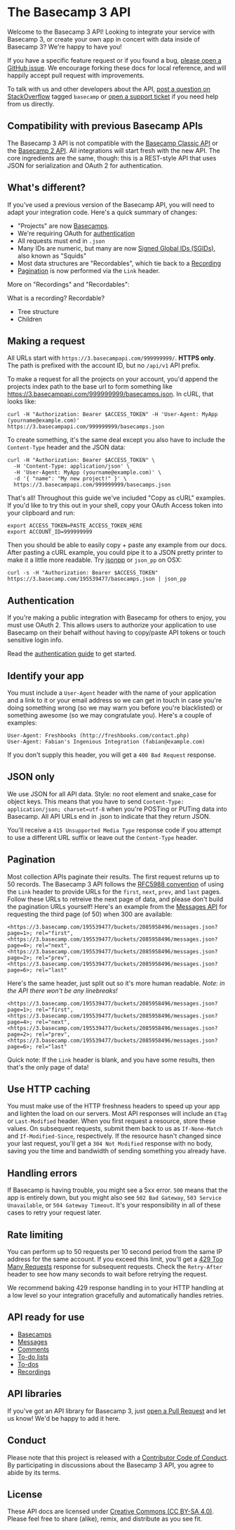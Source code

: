 The Basecamp 3 API
==================

Welcome to the Basecamp 3 API! Looking to integrate your service with Basecamp 3, or create your own app in concert with data inside of Basecamp 3? We're happy to have you!

If you have a specific feature request or if you found a bug, [please open a GitHub issue](https://github.com/basecamp/bc3-api/issues/new). We encourage forking these docs for local reference, and will happily accept pull request with improvements.

To talk with us and other developers about the API, [post a question on StackOverflow](http://stackoverflow.com/questions/ask) tagged `basecamp` or [open a support ticket](https://basecamp.com/support) if you need help from us directly.

Compatibility with previous Basecamp APIs
-----------------------------------------

The Basecamp 3 API is not compatible with the [Basecamp Classic API](https://github.com/basecamp/basecamp-classic-api) or the [Basecamp 2 API](https://github.com/basecamp/bcx-api). All integrations will start fresh with the new API. The core ingredients are the same, though: this is a REST-style API that uses JSON for serialization and OAuth 2 for authentication.


What's different?
-----------------

If you've used a previous version of the Basecamp API, you will need to adapt your integration code. Here's a quick summary of changes:

- "Projects" are now [Basecamps][1].
- We're requiring OAuth for [authentication](#authentication)
- All requests must end in `.json`
- Many IDs are numeric, but many are now [Signed Global IDs (SGIDs)](https://github.com/rails/globalid#signed-global-ids), also known as "Squids"
- Most data structures are "Recordables", which tie back to a [Recording][1]
- [Pagination](#pagination) is now performed via the `Link` header.

More on "Recordings" and "Recordables":

What is a recording? Recordable?

- Tree structure
- Children

Making a request
----------------

All URLs start with `https://3.basecampapi.com/999999999/`. **HTTPS only**. The path is prefixed with the account ID, but no `/api/v1` API prefix.

To make a request for all the projects on your account, you'd append the projects index path to the base url to form something like https://3.basecampapi.com/999999999/basecamps.json. In cURL, that looks like:

``` shell
curl -H "Authorization: Bearer $ACCESS_TOKEN" -H 'User-Agent: MyApp (yourname@example.com)' https://3.basecampapi.com/999999999/basecamps.json
```

To create something, it's the same deal except you also have to include the `Content-Type` header and the JSON data:

``` shell
curl -H "Authorization: Bearer $ACCESS_TOKEN" \
  -H 'Content-Type: application/json' \
  -H 'User-Agent: MyApp (yourname@example.com)' \
  -d '{ "name": "My new project!" }' \
  https://3.basecampapi.com/999999999/basecamps.json
```

That's all! Throughout this guide we've included "Copy as cURL" examples. If you'd like to try this out in your shell, copy your OAuth Access token into your clipboard and run:

``` shell
export ACCESS_TOKEN=PASTE_ACCESS_TOKEN_HERE
export ACCOUNT_ID=999999999
```

Then you should be able to easily copy + paste any example from our docs. After pasting a cURL example, you could pipe it to a JSON pretty printer to make it a little more readable. Try [jsonpp](https://jmhodges.github.io/jsonpp/) or `json_pp` on OSX:

``` shell
curl -s -H "Authorization: Bearer $ACCESS_TOKEN" https://3.basecamp.com/195539477/basecamps.json | json_pp
```

Authentication
--------------

If you're making a public integration with Basecamp for others to enjoy, you must use OAuth 2. This allows users to authorize your application to use Basecamp on their behalf without having to copy/paste API tokens or touch sensitive login info.

Read the [authentication guide](https://github.com/basecamp/api/blob/master/sections/authentication.md) to get started.


Identify your app
-----------------

You must include a `User-Agent` header with the name of your application and a link to it or your email address so we can get in touch in case you're doing something wrong (so we may warn you before you're blacklisted) or something awesome (so we may congratulate you). Here's a couple of examples:

    User-Agent: Freshbooks (http://freshbooks.com/contact.php)
    User-Agent: Fabian's Ingenious Integration (fabian@example.com) 

If you don't supply this header, you will get a `400 Bad Request` response.


JSON only
---------

We use JSON for all API data. Style: no root element and snake\_case for object keys. This means that you have to send `Content-Type: application/json; charset=utf-8` when you're POSTing or PUTing data into Basecamp. All API URLs end in .json to indicate that they return JSON.

You'll receive a `415 Unsupported Media Type` response code if you attempt to use a different URL suffix or leave out the `Content-Type` header.


Pagination
----------

Most collection APIs paginate their results. The first request returns up to 50 records. The Basecamp 3 API follows the [RFC5988 convention](https://tools.ietf.org/html/rfc5988) of using the `Link` header to provide URLs for the `first`, `next`, `prev`, and `last` pages. Follow these URLs to retreive the next page of data, and please don't build the pagination URLs yourself! Here's an example from the [Messages API][2] for requesting the third page (of 50) when 300 are available:

```
<https://3.basecamp.com/195539477/buckets/2085958496/messages.json?page=1>; rel="first", <https://3.basecamp.com/195539477/buckets/2085958496/messages.json?page=4>; rel="next", <https://3.basecamp.com/195539477/buckets/2085958496/messages.json?page=2>; rel="prev", <https://3.basecamp.com/195539477/buckets/2085958496/messages.json?page=6>; rel="last"
```

Here's the same header, just split out so it's more human readable. _Note: in the API there won't be any linebreaks!_

```
<https://3.basecamp.com/195539477/buckets/2085958496/messages.json?page=1>; rel="first",
<https://3.basecamp.com/195539477/buckets/2085958496/messages.json?page=4>; rel="next",
<https://3.basecamp.com/195539477/buckets/2085958496/messages.json?page=2>; rel="prev",
<https://3.basecamp.com/195539477/buckets/2085958496/messages.json?page=6>; rel="last"
```

Quick note: If the `Link` header is blank, and you have some results, then that's the only page of data!

Use HTTP caching
----------------

You must make use of the HTTP freshness headers to speed up your app and lighten the load on our servers. Most API responses will include an `ETag` or `Last-Modified` header. When you first request a resource, store these values. On subsequent requests, submit them back to us as `If-None-Match` and `If-Modified-Since`, respectively. If the resource hasn't changed since your last request, you'll get a `304 Not Modified` response with no body, saving you the time and bandwidth of sending something you already have.


Handling errors
---------------

If Basecamp is having trouble, you might see a 5xx error. `500` means that the app is entirely down, but you might also see `502 Bad Gateway`, `503 Service Unavailable`, or `504 Gateway Timeout`. It's your responsibility in all of these cases to retry your request later. 


Rate limiting
-------------

You can perform up to 50 requests per 10 second period from the same IP address for the same account. If you exceed this limit, you'll get a [429 Too Many Requests](http://tools.ietf.org/html/draft-nottingham-http-new-status-02#section-4) response for subsequent requests. Check the `Retry-After` header to see how many seconds to wait before retrying the request.

We recommend baking 429 response handling in to your HTTP handling at a low level so your integration gracefully and automatically handles retries.


API ready for use
-----------------

* [Basecamps][1]
* [Messages][2]
* [Comments][3]
* [To-do lists][4]
* [To-dos][5]
* [Recordings][6]


API libraries
-------------

If you've got an API library for Basecamp 3, just [open a Pull Request](https://github.com/basecamp/bc3-api/compare) and let us know! We'd be happy to add it here.


Conduct
-------

Please note that this project is released with a [Contributor Code of Conduct](https://github.com/basecamp/bc3-api/blob/master/CONDUCT.md). By participating in discussions about the Basecamp 3 API, you agree to abide by its terms.


License
-------

These API docs are licensed under [Creative Commons (CC BY-SA 4.0)](http://creativecommons.org/licenses/by-sa/4.0/). Please feel free to share (alike), remix, and distribute as you see fit.


[1]: https://github.com/basecamp/bc3-api/blob/master/sections/basecamps.md#basecamps
[2]: https://github.com/basecamp/bc3-api/blob/master/sections/messages.md#messages
[3]: https://github.com/basecamp/bc3-api/blob/master/sections/comments.md#comments
[4]: https://github.com/basecamp/bc3-api/blob/master/sections/todolists.md#todolists
[5]: https://github.com/basecamp/bc3-api/blob/master/sections/todos.md#todos
[6]: https://github.com/basecamp/bc3-api/blob/master/sections/recordings.md#recordings
